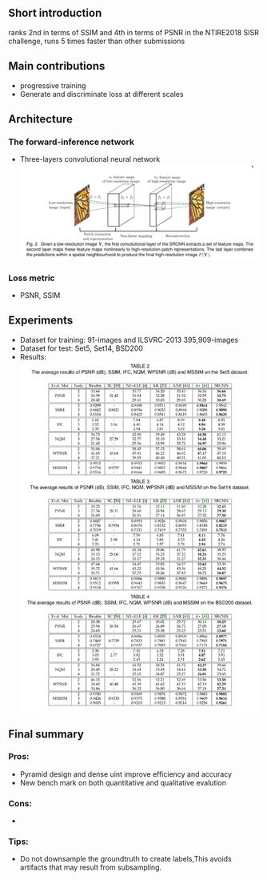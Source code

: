 ## Short introduction
ranks 2nd in terms of SSIM and 4th in terms of PSNR in the NTIRE2018 SISR challenge, runs 5 times faster than other submissions
## Main contributions
- progressive training
- Generate and discriminate loss at different scales

## Architecture
### The forward-inference network
- Three-layers convolutional neural network
![alt text](architecture.png)

### Loss metric
- PSNR, SSIM


## Experiments
- Dataset for training: 91-images and ILSVRC-2013 395,909-images
- Dataset for test: Set5, Set14, BSD200
- Results:
![alt text](results.png)

## Final summary
### Pros:
- Pyramid design and dense uint improve efficiency and accuracy
- New bench mark on both quantitative and qualitative evalution
### Cons:
- 
### Tips:
- Do not downsample the groundtruth to create labels,This avoids artifacts that may result from subsampling.

